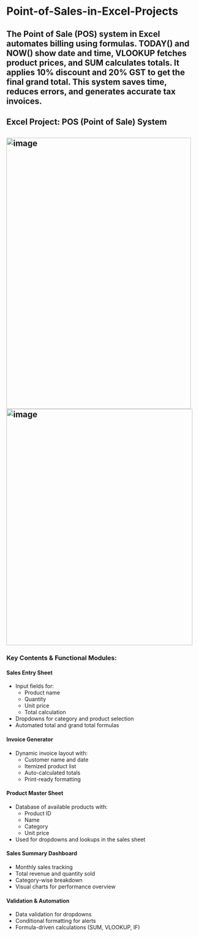# Point-of-Sales-in-Excel-Projects
The Point of Sale (POS) system in Excel automates billing using formulas. TODAY() and NOW() show date and time, VLOOKUP fetches product prices, and SUM calculates totals. It applies 10% discount and 20% GST to get the final grand total. This system saves time, reduces errors, and generates accurate tax invoices.
---

##  Excel Project: POS (Point of Sale) System

<img width="482" height="707" alt="image" src="https://github.com/user-attachments/assets/80c4f8b4-9055-4eb7-840b-8d83eaef694d" /><img width="486" height="616" alt="image" src="https://github.com/user-attachments/assets/83c157e3-3b53-43cb-beb9-e71a46872855" />
---
###  Key Contents & Functional Modules:

####  Sales Entry Sheet
- Input fields for:
  - Product name
  - Quantity
  - Unit price
  - Total calculation
- Dropdowns for category and product selection
- Automated total and grand total formulas

####  Invoice Generator
- Dynamic invoice layout with:
  - Customer name and date
  - Itemized product list
  - Auto-calculated totals
  - Print-ready formatting

####  Product Master Sheet
- Database of available products with:
  - Product ID
  - Name
  - Category
  - Unit price
- Used for dropdowns and lookups in the sales sheet

####  Sales Summary Dashboard
- Monthly sales tracking
- Total revenue and quantity sold
- Category-wise breakdown
- Visual charts for performance overview

####  Validation & Automation
- Data validation for dropdowns
- Conditional formatting for alerts
- Formula-driven calculations (SUM, VLOOKUP, IF)

